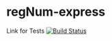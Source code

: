 # regNum-express

Link for Tests
[![Build Status](https://app.travis-ci.com/mdlangamandla/regNum-express.svg?branch=main)](https://app.travis-ci.com/mdlangamandla/regNum-express)
